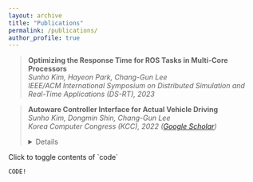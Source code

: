 ```yaml
---
layout: archive
title: "Publications"
permalink: /publications/
author_profile: true
---
```

> **Optimizing the Response Time for ROS Tasks in Multi-Core Processors**  
> *Sunho Kim, Hayeon Park, Chang-Gun Lee*  
> *IEEE/ACM International Symposium on Distributed Simulation and Real-Time Applications (DS-RT), 2023*  
  
> **Autoware Controller Interface for Actual Vehicle Driving**  
> *Sunho Kim, Dongmin Shin, Chang-Gun Lee*  
> *Korea Computer Congress (KCC), 2022 ([Google Scholar](https://scholar.google.com/scholar?hl=ko&as_sdt=0%2C5&q=%EC%8B%A4%EC%B0%A8+%EC%A3%BC%ED%96%89%EC%9D%84+%EC%9C%84%ED%95%9C+Autoware+%EC%BB%A8%ED%8A%B8%EB%A1%A4%EB%9F%AC+%EC%9D%B8%ED%84%B0%ED%8E%98%EC%9D%B4%EC%8A%A4&btnG=))*
> <details>
<summary>Click to toggle contents of `code`</summary>

```
CODE!
```
</details>
